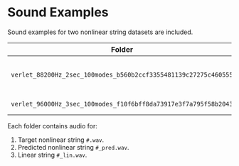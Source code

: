 # Sound Examples

Sound examples for two nonlinear string datasets are included.

| Folder | Description |
| -------- | ------- |
| `verlet_88200Hz_2sec_100modes_b560b2ccf3355481139c27275c460555` | Training and validation dataset |
| `verlet_96000Hz_3sec_100modes_f10f6bff8da73917e3f7a795f58b2043` | Test dataset |

Each folder contains audio for:
1. Target nonlinear string `#.wav`.
2. Predicted nonlinear string `#_pred.wav`.
3. Linear string `#_lin.wav`.
